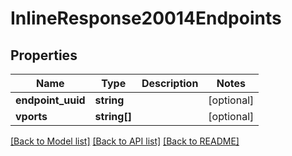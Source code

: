 # InlineResponse20014Endpoints

## Properties
Name | Type | Description | Notes
------------ | ------------- | ------------- | -------------
**endpoint_uuid** | **string** |  | [optional] 
**vports** | **string[]** |  | [optional] 

[[Back to Model list]](../README.md#documentation-for-models) [[Back to API list]](../README.md#documentation-for-api-endpoints) [[Back to README]](../README.md)


